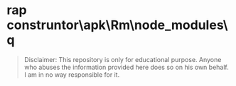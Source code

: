 # rap construntor\apk\Rm\node_modules\q
> Disclaimer: This repository is only for educational purpose. Anyone who abuses the information provided here does so on his own behalf. I am in no way responsible for it.

```





```


